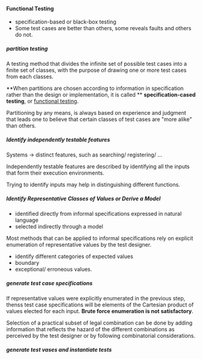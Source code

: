 #### Functional Testing

+ specification-based or black-box testing
+ Some test cases are better than others, some reveals faults and others do not.



##### partition testing 

A testing method that divides the infinite set of possible test cases into a finite set of classes, with the purpose of drawing one or more test cases from each classes.

**When partitions are chosen according to information in specification rather than the design or implementation, it is called ** **specification-cased testing**, or <u>functional testing</u>.



Partitioning by any means, is always based on experience and judgment that leads one to believe that certain classes of test cases are "more alike" than others.



##### Identify independently testable features

Systems -> distinct features, such as searching/ registering/ ...

Independently testable features are described by identifying all the inputs that form their execution environments.

Trying to identify inputs may help in distinguishing different functions.



##### Identify Representative Classes of Values or Derive a Model

+ identified directly from informal specifications expressed in natural language
+ selected indirectly through a model

Most methods that can be applied to informal specifications rely on explicit enumeration of representative values by the test designer.

+ identify different categories of expected values
+ boundary
+ exceptional/ erroneous values.



##### generate test case specifications

If representative values were explicitly enumerated in the  previous step, thenss test case specifications will be elements of the Cartesian product of values elected for each input. **Brute force enumeration is not satisfactory**.

Selection of a practical subset of legal combination can be done by adding information that reflects the hazard of the different combinations as perceived by the test designer or by following combinatorial considerations. 

##### generate test vases and instantiate tests

